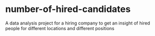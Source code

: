 # number-of-hired-candidates
A data analysis project for a hiring company to get an insight of hired people for different locations and different positions
